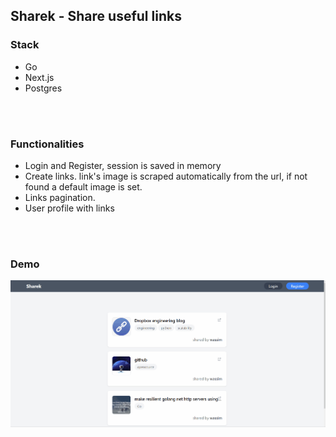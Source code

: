 ## Sharek - Share useful links

### Stack
 - Go
 - Next.js 
 - Postgres

</br>
</br>

### Functionalities

- Login and Register, session is saved in memory
- Create links. link's image is scraped automatically from the url, if not found a default image is set.
- Links pagination.
- User profile with links


</br>
</br>

### Demo

![Demo](/static/sharek-demo.gif)
